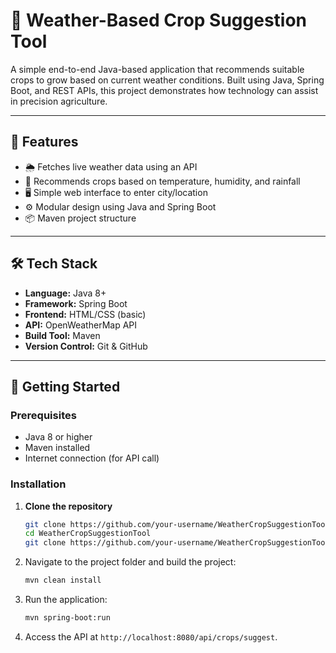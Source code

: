 # 🌾 Weather-Based Crop Suggestion Tool

A simple end-to-end Java-based application that recommends suitable crops to grow based on current weather conditions. Built using Java, Spring Boot, and REST APIs, this project demonstrates how technology can assist in precision agriculture.

---

## 📌 Features

- 🌦 Fetches live weather data using an API
- 🌱 Recommends crops based on temperature, humidity, and rainfall
- 🖥️ Simple web interface to enter city/location
- ⚙️ Modular design using Java and Spring Boot
- 📦 Maven project structure

---

## 🛠️ Tech Stack

- **Language:** Java 8+
- **Framework:** Spring Boot
- **Frontend:** HTML/CSS (basic)
- **API:** OpenWeatherMap API
- **Build Tool:** Maven
- **Version Control:** Git & GitHub

---

## 🚀 Getting Started

### Prerequisites

- Java 8 or higher
- Maven installed
- Internet connection (for API call)

### Installation

1. **Clone the repository**
   ```bash
   git clone https://github.com/your-username/WeatherCropSuggestionTool.git
   cd WeatherCropSuggestionTool
   git clone https://github.com/your-username/WeatherCropSuggestionTool.git
   ```
2. Navigate to the project folder and build the project:
   ```bash
   mvn clean install
   ```
3. Run the application:
   ```bash
   mvn spring-boot:run
   ```
4. Access the API at `http://localhost:8080/api/crops/suggest`.
